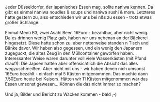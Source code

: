 <html><body><p>Jeder Düsseldorfer, der japanisches Essen mag, sollte naniwa kennen. Da gibt es einmal naniwa noudles &amp; soups und naniwa sushi &amp; more. Letzteres hatte gestern zu, also entschieden wir uns bei n&amp;s zu essen - trotz etwas großer Schlange.<br>
<br>
Einmal Menü B3, zwei Asahi Beer. 16Euro - bezahlbar, aber nicht wenig.<br>
Da es drinnen wenig Platz gab, haben wir uns nebenan an der Bäckerei hingesetzt. Diese hatte schon zu, aber netterweise standen n Tisch und Bänke davor. Wir haben also gegessen, und ein wenig den Japanern zugeguckt, die altes Zeug in den Müllcontainer geworfen haben.<br>
Interessanter Weise waren darunter voll viele Wasserkästen (mit Pfand drauf!). Die Japsen hatten aber offensichtlich die Absicht das alles wegzuschmeißen. Aber nicht mit uns - wir haben denen nich umsonst 16Euro bezahlt - einfach mal 5 Kästen mitgenommen. Das machte dann 7.50Euro heute bei Kaisers. Hätten wir 11 Kästen mitgenommen wär das Essen umsonst gewesen... Können die das nicht immer so machen?<br>
<br>
Und ja, Bilder und Bericht zu Wacken kommen - bald ;-)</p></body></html>